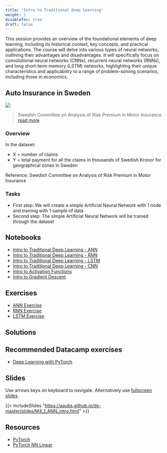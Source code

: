 ```yaml
---
title: "Intro to Traditional Deep Learning"
weight: 1
disableToc: true
draft: false
---
```


This session provides an overview of the foundational elements of deep learning, including its historical context, key concepts, and practical applications. The course will delve into various types of neural networks, outlining their advantages and disadvantages. It will specifically focus on convolutional neural networks (CNNs), recurrent neural networks (RNNs), and long short-term memory (LSTM) networks, highlighting their unique characteristics and applicability to a range of problem-solving scenarios, including those in economics. 

## Auto Insurance in Sweden

![](https://raw.githubusercontent.com/aaubs/ds-master/main/data/Images/Auto-Insurance.jpeg)

> Swedish Committee on Analysis of Risk Premium in Motor Insurance. [read more](https://college.cengage.com/mathematics/brase/understandable_statistics/7e/students/datasets/slr/frames/slr06.html)


### Overview

In the dataset:

* X = number of claims
* Y = total payment for all the claims in thousands of Swedish Kronor for geographical zones in Sweden

Reference: Swedish Committee on Analysis of Risk Premium in Motor Insurance

### Tasks

* First step: We will create a simple Artificial Neural Network with 1 node and training with 1 sample of data 
* Second step: The simple Artificial Neural Network will be trained through the dataset

## Notebooks

* [Intro to Traditional Deep Learning - ANN](https://colab.research.google.com/github/aaubs/ds-master/blob/main/notebooks/M3_1_ann_intro_v5.ipynb)
* [Intro to Traditional Deep Learning - RNN](https://colab.research.google.com/github/aaubs/ds-master/blob/main/notebooks/M3_1_RNN_Tutorial_v3.ipynb)
* [Intro to Traditional Deep Learning - LSTM](https://colab.research.google.com/github/aaubs/ds-master/blob/main/notebooks/M3_1_LSTM_Tutorial_v2.ipynb)
* [Intro to Traditional Deep Learning - CNN](https://colab.research.google.com/github/aaubs/ds-master/blob/main/notebooks/M3_4_CNN_lecture.ipynb)
* [Intro to Activation Functions](https://colab.research.google.com/github/aaubs/ds-master/blob/main/notebooks/M3_1_Activation_Functions_Tutorial.ipynb)
* [Intro to Gradient Descent](https://colab.research.google.com/github/aaubs/ds-master/blob/main/notebooks/M3_1_Gradient_Descent_Tutorial_v2.ipynb)


## Exercises  

* [ANN Exercise](https://colab.research.google.com/github/aaubs/ds-master/blob/main/notebooks/M4_1_ann_intro_v3_Exercise.ipynb)
* [RNN Exercise](https://colab.research.google.com/github/aaubs/ds-master/blob/main/notebooks/M3_1_RNN_Exercise_v3.ipynb)
* [LSTM Exercise](https://colab.research.google.com/github/aaubs/ds-master/blob/main/notebooks/M3_1_LSTM_Tutorial_v2_Exercise.ipynb)


## Solutions
<!-- * [ANN Exercise and Solutions](https://colab.research.google.com/github/aaubs/ds-master/blob/main/notebooks/M4_1_ann_intro_v3_Exercise_Solution.ipynb) -->
<!-- * [RNN Exercise and Solutions](https://colab.research.google.com/github/aaubs/ds-master/blob/main/notebooks/M3_1_RNN_Exercise_Solution_v3.ipynb) -->
<!-- * [LSTM Exercise and Solutions](https://colab.research.google.com/github/aaubs/ds-master/blob/main/notebooks/M3_1_LSTM_Tutorial_v2_Exercise_Solution.ipynb) -->



## Recommended Datacamp exercises 

* [Deep Learning with PyTorch](https://campus.datacamp.com/courses/deep-learning-with-pytorch/introduction-to-pytorch?ex=1)

## Slides

  Use arrows keys on keyboard to navigate. Alternatively use [fullscreen slides](https://aaubs.github.io/ds-master/slides/M4_1_ANN_intro.html).

{{< IncludeSlides "https://aaubs.github.io/ds-master/slides/M4_1_ANN_intro.html" >}}

## Resources

* [PyTorch](https://pytorch.org/docs/stable/nn.html)
* [PyTorch NN Linear](https://www.sharetechnote.com/html/Python_PyTorch_nn_Linear_01.html)

